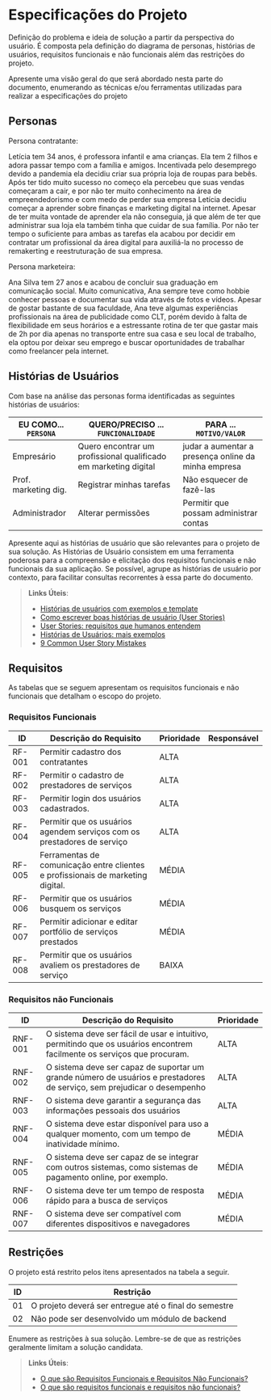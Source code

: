 # Especificações do Projeto

Definição do problema e ideia de solução a partir da perspectiva do usuário. É composta pela definição do  diagrama de personas, histórias de usuários, requisitos funcionais e não funcionais além das restrições do projeto.

Apresente uma visão geral do que será abordado nesta parte do documento, enumerando as técnicas e/ou ferramentas utilizadas para realizar a especificações do projeto

## Personas

Persona contratante:

Letícia tem 34 anos, é professora infantil e ama crianças. Ela tem 2 filhos e adora passar tempo com a família e amigos. Incentivada pelo desemprego devido a pandemia ela decidiu criar sua própria loja de roupas para bebês. Após ter tido muito sucesso no começo ela percebeu que suas vendas começaram a cair, e por não ter muito conhecimento na área de empreendedorismo e com medo de perder sua empresa Letícia decidiu começar a aprender sobre finanças e marketing digital na internet. Apesar de ter muita vontade de aprender ela não conseguia, já que além de ter que administrar sua loja ela também tinha que cuidar de sua família. Por não ter tempo o suficiente para ambas as tarefas ela acabou por decidir em contratar um profissional da área digital para auxiliá-la no processo de remakerting e reestruturação de sua empresa.

Persona marketeira:


Ana Silva tem 27 anos e acabou de concluir sua graduação em comunicação social. Muito comunicativa, Ana sempre teve como hobbie conhecer pessoas e documentar sua vida através de fotos e vídeos. Apesar de gostar bastante de sua faculdade, Ana teve algumas experiências profissionais na área de publicidade como CLT, porém devido à falta de flexibilidade em seus horários e a estressante rotina de ter que gastar mais de 2h por dia apenas no transporte entre sua casa e seu local de trabalho, ela optou por deixar seu emprego e buscar oportunidades de trabalhar como freelancer pela internet.

## Histórias de Usuários

Com base na análise das personas forma identificadas as seguintes histórias de usuários:

|EU COMO... `PERSONA`| QUERO/PRECISO ... `FUNCIONALIDADE` |PARA ... `MOTIVO/VALOR`                 |
|--------------------|------------------------------------|----------------------------------------|
|Empresário          | Quero encontrar um profissional qualificado em marketing digital           | judar a aumentar a presença online da minha empresa               |
|Prof. marketing dig.| Registrar minhas tarefas           | Não esquecer de fazê-las               |
|Administrador       | Alterar permissões                 | Permitir que possam administrar contas |

Apresente aqui as histórias de usuário que são relevantes para o projeto de sua solução. As Histórias de Usuário consistem em uma ferramenta poderosa para a compreensão e elicitação dos requisitos funcionais e não funcionais da sua aplicação. Se possível, agrupe as histórias de usuário por contexto, para facilitar consultas recorrentes à essa parte do documento.

> **Links Úteis**:
> - [Histórias de usuários com exemplos e template](https://www.atlassian.com/br/agile/project-management/user-stories)
> - [Como escrever boas histórias de usuário (User Stories)](https://medium.com/vertice/como-escrever-boas-users-stories-hist%C3%B3rias-de-usu%C3%A1rios-b29c75043fac)
> - [User Stories: requisitos que humanos entendem](https://www.luiztools.com.br/post/user-stories-descricao-de-requisitos-que-humanos-entendem/)
> - [Histórias de Usuários: mais exemplos](https://www.reqview.com/doc/user-stories-example.html)
> - [9 Common User Story Mistakes](https://airfocus.com/blog/user-story-mistakes/)

## Requisitos

As tabelas que se seguem apresentam os requisitos funcionais e não funcionais que detalham o escopo do projeto.

### Requisitos Funcionais

|ID    | Descrição do Requisito  | Prioridade | Responsável |
|------|-----------------------------------------|----| ----|
|RF-001| Permitir cadastro dos contratantes | ALTA |  |
|RF-002| Permitir o cadastro de prestadores de serviços   | ALTA | |
|RF-003| Permitir login dos usuários cadastrados.   | ALTA | |
|RF-004| Permitir que os usuários agendem serviços com os prestadores de serviço   | ALTA | |
|RF-005| Ferramentas de comunicação entre clientes e profissionais de marketing digital.   | MÉDIA | |
|RF-006| Permitir que os usuários busquem os serviços   | MÉDIA | |
|RF-007| Permitir adicionar e editar portfólio de serviços prestados   | MÉDIA | |
|RF-008| Permitir que os usuários avaliem os prestadores de serviço   | BAIXA | |



### Requisitos não Funcionais

|ID     | Descrição do Requisito  |Prioridade |
|-------|-------------------------|----|
|RNF-001| O sistema deve ser fácil de usar e intuitivo, permitindo que os usuários encontrem facilmente os serviços que procuram. | ALTA | 
|RNF-002| O sistema deve ser capaz de suportar um grande número de usuários e prestadores de serviço, sem prejudicar o desempenho |  ALTA | 
|RNF-003| O sistema deve garantir a segurança das informações pessoais dos usuários |  ALTA | 
|RNF-004| O sistema deve estar disponível para uso a qualquer momento, com um tempo de inatividade mínimo. |  MÉDIA | 
|RNF-005| O sistema deve ser capaz de se integrar com outros sistemas, como sistemas de pagamento online, por exemplo. |  MÉDIA | 
|RNF-006| O sistema deve ter um tempo de resposta rápido para a busca de serviços |  MÉDIA | 
|RNF-007| O sistema deve ser compatível com diferentes dispositivos e navegadores |  MÉDIA | 


## Restrições

O projeto está restrito pelos itens apresentados na tabela a seguir.

|ID| Restrição                                             |
|--|-------------------------------------------------------|
|01| O projeto deverá ser entregue até o final do semestre |
|02| Não pode ser desenvolvido um módulo de backend        |


Enumere as restrições à sua solução. Lembre-se de que as restrições geralmente limitam a solução candidata.

> **Links Úteis**:
> - [O que são Requisitos Funcionais e Requisitos Não Funcionais?](https://codificar.com.br/requisitos-funcionais-nao-funcionais/)
> - [O que são requisitos funcionais e requisitos não funcionais?](https://analisederequisitos.com.br/requisitos-funcionais-e-requisitos-nao-funcionais-o-que-sao/)
